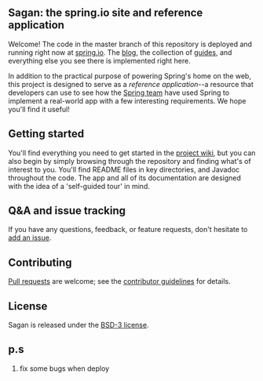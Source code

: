 ## Sagan: the spring.io site and reference application

Welcome! The code in the master branch of this repository is deployed and running right now at [spring.io](http://spring.io). The [blog][], the collection of [guides][], and everything else you see there is implemented right here.

In addition to the practical purpose of powering Spring's home on the web, this project is designed to serve as a *reference application*--a resource that developers can use to see how the [Spring team][] have used Spring to implement a real-world app with a few interesting requirements. We hope you'll find it useful!

## Getting started

You'll find everything you need to get started in the [project wiki][], but you can also begin by simply browsing through the repository and finding what's of interest to you. You'll find README files in key directories, and Javadoc throughout the code. The app and all of its documentation are designed with the idea of a 'self-guided tour' in mind.

## Q&A and issue tracking

If you have any questions, feedback, or feature requests, don't hesitate to [add an issue][].

## Contributing

[Pull requests](https://help.github.com/en/desktop/contributing-to-projects/creating-a-pull-request) are welcome; see the [contributor guidelines](CONTRIBUTING.md) for details.

## License

Sagan is released under the [BSD-3 license](LICENSE.md).


[blog]: https://spring.io/blog
[guides]: https://spring.io/guides
[Spring team]: https://spring.io/team
[project wiki]: https://github.com/spring-io/sagan/wiki
[add an issue]: https://github.com/spring-io/sagan/issues

## p.s 
1. fix some bugs when deploy 

